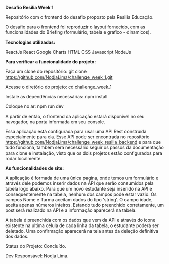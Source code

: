 **Desafio Resilia Week 1**

Repositório com o frontend do desafio proposto pela Resilia Educação. 

O desafio para o frontend foi reproduzir o layout fornecido, com as funcionalidades do Briefing (formulário, tabela e grafico - dinamicos).

**Tecnologias utilizadas:**

ReactJs
React Google Charts
HTML
CSS
Javascript
NodeJs

**Para verificar a funcionalidade do projeto:**

Faça um clone do repositório:
git clone https://github.com/NodjaLima/challenge_week_1.git 

Acesse o diretório do projeto:
cd challenge_week_1

Instale as dependências necessárias:
npm install

Coloque no ar:
npm run dev

A partir de então, o frontend da aplicação estará disponível no seu navegador, na porta informada em seu console. 

Essa aplicação está configurada para usar uma API Rest construída especialmente para ela. Esse API pode ser encontrada no repositório https://github.com/NodjaLima/challenge_week_resilia_backend e para que tudo funciona, também será necessário seguir os passos da documentação para clone e instalação, visto que os dois projetos estão configurados para rodar localmente. 

**As funcionalidades de site:**

A aplicação é formada de uma única pagína, onde temos um formulário e através dele podemos inserir dados na API que serão consumidos pela tabela logo abaixo. Para que um novo estudante seja inserido na API e consequentemente na tabela, nenhum dos campos pode estar vazio. Os campos Nome e Turma aceitam dados do tipo 'string'. O campo idade, aceita apenas números inteiros. Estando tudo preenchido corretamente, um post será realizado na API e a informação aparecerá na tabela.

A tabela é preenchida com os dados que vem da API e através do ícone existente na ultima célula de cada linha da tabela, o estudante poderá ser deletado. Uma confirmação aparecerá na tela antes da deleção definitiva dos dados.

Status do Projeto: Concluído.

Dev Responsável: Nodja Lima.






